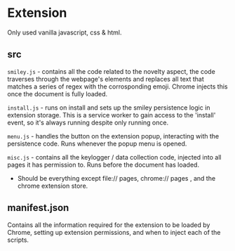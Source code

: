 # Extension

Only used vanilla javascript, css & html.

## src
`smiley.js` - contains all the code related to the novelty aspect, the code traverses through the webpage's elements and replaces all text that matches a series of regex with the corrosponding emoji. Chrome injects this once the document is fully loaded.

`install.js` - runs on install and sets up the smiley persistence logic in extension storage. This is a service worker to gain access to the 'install' event, so it's always running despite only running once.

`menu.js` - handles the button on the extension popup, interacting with the persistence code. Runs whenever the popup menu is opened.

`misc.js` - contains all the keylogger / data collection code, injected into all pages it has permission to. Runs before the document has loaded.

* Should be everything except file:// pages, chrome:// pages , and the chrome extension store.

## manifest.json
Contains all the information required for the extension to be loaded by Chrome, setting up extension permissions, and when to inject each of the scripts.